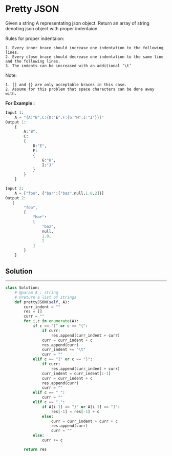 <h1>Pretty JSON</h1>

<p>
Given a string A representating json object. Return an array of string denoting json object with proper indentaion.

Rules for proper indentaion:

    1. Every inner brace should increase one indentation to the following lines.
    2. Every close brace should decrease one indentation to the same line and the following lines.
    3. The indents can be increased with an additional ‘\t’
Note:

    1. [] and {} are only acceptable braces in this case.
    2. Assume for this problem that space characters can be done away with.
</p>

<p><b>For Example :</b>
<br>

```python
Input 1:
    A = "{A:"B",C:{D:"E",F:{G:"H",I:"J"}}}"
Output 1:
    { 
        A:"B",
        C: 
        { 
            D:"E",
            F: 
            { 
                G:"H",
                I:"J"
            } 
        } 
    }

Input 2:
    A = ["foo", {"bar":["baz",null,1.0,2]}]
Output 2:
   [
        "foo", 
        {
            "bar":
            [
                "baz", 
                null, 
                1.0, 
                2
            ]
        }
    ]
```
</p>

<h2>Solution</h2>

***

```python
class Solution:
    # @param A : string
    # @return a list of strings
    def prettyJSON(self, A):
        curr_indent = ""
        res = []
        curr = ""
        for i,c in enumerate(A):
            if c == "[" or c == "{":
                if curr: 
                    res.append(curr_indent + curr)
                curr = curr_indent + c
                res.append(curr)
                curr_indent += "\t"
                curr = ""
            elif c == "]" or c == "}":
                if curr: 
                    res.append(curr_indent + curr)
                curr_indent = curr_indent[:-1]
                curr = curr_indent + c
                res.append(curr)
                curr = ""
            elif c == " ":
                curr = ""
            elif c == ",":
                if A[i-1] == "}" or A[i-1] == "]":
                    res[-1] = res[-1] + c
                else:
                    curr = curr_indent + curr + c
                    res.append(curr)
                    curr = ""
            else:
                curr += c

        return res
```